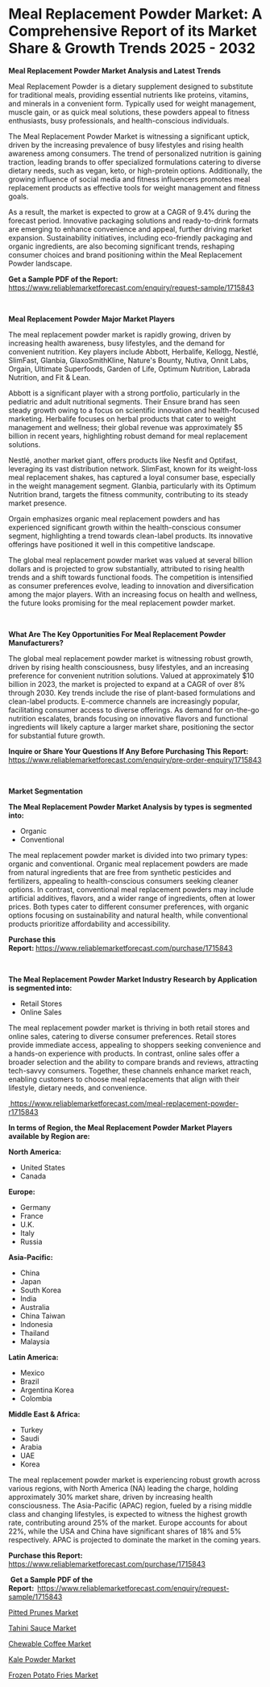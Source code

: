 <p><h1>Meal Replacement Powder Market: A Comprehensive Report of its Market Share & Growth Trends 2025 - 2032</h1></p><p><strong>Meal Replacement Powder Market Analysis and Latest Trends</strong></p>
<p><p>Meal Replacement Powder is a dietary supplement designed to substitute for traditional meals, providing essential nutrients like proteins, vitamins, and minerals in a convenient form. Typically used for weight management, muscle gain, or as quick meal solutions, these powders appeal to fitness enthusiasts, busy professionals, and health-conscious individuals.</p><p>The Meal Replacement Powder Market is witnessing a significant uptick, driven by the increasing prevalence of busy lifestyles and rising health awareness among consumers. The trend of personalized nutrition is gaining traction, leading brands to offer specialized formulations catering to diverse dietary needs, such as vegan, keto, or high-protein options. Additionally, the growing influence of social media and fitness influencers promotes meal replacement products as effective tools for weight management and fitness goals.</p><p>As a result, the market is expected to grow at a CAGR of 9.4% during the forecast period. Innovative packaging solutions and ready-to-drink formats are emerging to enhance convenience and appeal, further driving market expansion. Sustainability initiatives, including eco-friendly packaging and organic ingredients, are also becoming significant trends, reshaping consumer choices and brand positioning within the Meal Replacement Powder landscape.</p></p>
<p><strong>Get a Sample PDF of the Report:&nbsp;</strong> <a href="https://www.reliablemarketforecast.com/enquiry/request-sample/1715843?utm_campaign=1144&utm_medium=2&utm_source=Github&utm_content=ia&utm_term=07042025&utm_id=meal-replacement-powder">https://www.reliablemarketforecast.com/enquiry/request-sample/1715843</a></p>
<p>&nbsp;</p>
<p><strong>Meal Replacement Powder Major Market Players</strong></p>
<p><p>The meal replacement powder market is rapidly growing, driven by increasing health awareness, busy lifestyles, and the demand for convenient nutrition. Key players include Abbott, Herbalife, Kellogg, Nestlé, SlimFast, Glanbia, GlaxoSmithKline, Nature's Bounty, Nutiva, Onnit Labs, Orgain, Ultimate Superfoods, Garden of Life, Optimum Nutrition, Labrada Nutrition, and Fit & Lean.</p><p>Abbott is a significant player with a strong portfolio, particularly in the pediatric and adult nutritional segments. Their Ensure brand has seen steady growth owing to a focus on scientific innovation and health-focused marketing. Herbalife focuses on herbal products that cater to weight management and wellness; their global revenue was approximately $5 billion in recent years, highlighting robust demand for meal replacement solutions.</p><p>Nestlé, another market giant, offers products like Nesfit and Optifast, leveraging its vast distribution network. SlimFast, known for its weight-loss meal replacement shakes, has captured a loyal consumer base, especially in the weight management segment. Glanbia, particularly with its Optimum Nutrition brand, targets the fitness community, contributing to its steady market presence.</p><p>Orgain emphasizes organic meal replacement powders and has experienced significant growth within the health-conscious consumer segment, highlighting a trend towards clean-label products. Its innovative offerings have positioned it well in this competitive landscape.</p><p>The global meal replacement powder market was valued at several billion dollars and is projected to grow substantially, attributed to rising health trends and a shift towards functional foods. The competition is intensified as consumer preferences evolve, leading to innovation and diversification among the major players. With an increasing focus on health and wellness, the future looks promising for the meal replacement powder market.</p></p>
<p>&nbsp;</p>
<p><strong>What Are The Key Opportunities For Meal Replacement Powder Manufacturers?</strong></p>
<p><p>The global meal replacement powder market is witnessing robust growth, driven by rising health consciousness, busy lifestyles, and an increasing preference for convenient nutrition solutions. Valued at approximately $10 billion in 2023, the market is projected to expand at a CAGR of over 8% through 2030. Key trends include the rise of plant-based formulations and clean-label products. E-commerce channels are increasingly popular, facilitating consumer access to diverse offerings. As demand for on-the-go nutrition escalates, brands focusing on innovative flavors and functional ingredients will likely capture a larger market share, positioning the sector for substantial future growth.</p></p>
<p><strong>Inquire or Share Your Questions If Any Before Purchasing This Report:</strong> <a href="https://www.reliablemarketforecast.com/enquiry/pre-order-enquiry/1715843?utm_campaign=1144&utm_medium=2&utm_source=Github&utm_content=ia&utm_term=07042025&utm_id=meal-replacement-powder">https://www.reliablemarketforecast.com/enquiry/pre-order-enquiry/1715843</a></p>
<p>&nbsp;</p>
<p><strong>Market Segmentation</strong></p>
<p><strong>The Meal Replacement Powder Market Analysis by types is segmented into:</strong></p>
<p><ul><li>Organic</li><li>Conventional</li></ul></p>
<p><p>The meal replacement powder market is divided into two primary types: organic and conventional. Organic meal replacement powders are made from natural ingredients that are free from synthetic pesticides and fertilizers, appealing to health-conscious consumers seeking cleaner options. In contrast, conventional meal replacement powders may include artificial additives, flavors, and a wider range of ingredients, often at lower prices. Both types cater to different consumer preferences, with organic options focusing on sustainability and natural health, while conventional products prioritize affordability and accessibility.</p></p>
<p><strong>Purchase this Report:&nbsp;</strong><a href="https://www.reliablemarketforecast.com/purchase/1715843?utm_campaign=1144&utm_medium=2&utm_source=Github&utm_content=ia&utm_term=07042025&utm_id=meal-replacement-powder">https://www.reliablemarketforecast.com/purchase/1715843</a></p>
<p>&nbsp;</p>
<p><strong>The Meal Replacement Powder Market Industry Research by Application is segmented into:</strong></p>
<p><ul><li>Retail Stores</li><li>Online Sales</li></ul></p>
<p><p>The meal replacement powder market is thriving in both retail stores and online sales, catering to diverse consumer preferences. Retail stores provide immediate access, appealing to shoppers seeking convenience and a hands-on experience with products. In contrast, online sales offer a broader selection and the ability to compare brands and reviews, attracting tech-savvy consumers. Together, these channels enhance market reach, enabling customers to choose meal replacements that align with their lifestyle, dietary needs, and convenience.</p></p>
<p><a href="https://www.reliablemarketforecast.com/meal-replacement-powder-r1715843?utm_campaign=1144&utm_medium=2&utm_source=Github&utm_content=ia&utm_term=07042025&utm_id=meal-replacement-powder">&nbsp;https://www.reliablemarketforecast.com/meal-replacement-powder-r1715843</a></p>
<p><strong>In terms of Region, the Meal Replacement Powder Market Players available by Region are:</strong></p>
<p>
    <p> <strong> North America: </strong>
        <ul>
            <li>United States</li>
            <li>Canada</li>
        </ul>
        </p> 
    <p> <strong> Europe: </strong>
        <ul>
            <li>Germany</li>
            <li>France</li>
            <li>U.K.</li>
            <li>Italy</li>
            <li>Russia</li>
        </ul>
        </p> 
    <p> <strong> Asia-Pacific: </strong>
        <ul>
            <li>China</li>
            <li>Japan</li>
            <li>South Korea</li>
            <li>India</li>
            <li>Australia</li>
            <li>China Taiwan</li>
            <li>Indonesia</li>
            <li>Thailand</li>
            <li>Malaysia</li>
        </ul>
        </p> 
    <p> <strong> Latin America: </strong>
        <ul>
            <li>Mexico</li>
            <li>Brazil</li>
            <li>Argentina Korea</li>
            <li>Colombia</li>
        </ul>
        </p> 
    <p> <strong> Middle East & Africa: </strong>
        <ul>
            <li>Turkey</li>
            <li>Saudi</li>
            <li>Arabia</li>
            <li>UAE</li>
            <li>Korea</li>
        </ul>
    </p>
    </p>
<p><p>The meal replacement powder market is experiencing robust growth across various regions, with North America (NA) leading the charge, holding approximately 30% market share, driven by increasing health consciousness. The Asia-Pacific (APAC) region, fueled by a rising middle class and changing lifestyles, is expected to witness the highest growth rate, contributing around 25% of the market. Europe accounts for about 22%, while the USA and China have significant shares of 18% and 5% respectively. APAC is projected to dominate the market in the coming years.</p></p>
<p><strong>Purchase this Report: </strong><a href="https://www.reliablemarketforecast.com/purchase/1715843?utm_campaign=1144&utm_medium=2&utm_source=Github&utm_content=ia&utm_term=07042025&utm_id=meal-replacement-powder">https://www.reliablemarketforecast.com/purchase/1715843</a></p>
<p>&nbsp;<strong>Get a Sample PDF of the Report:&nbsp;&nbsp;</strong><a href="https://www.reliablemarketforecast.com/enquiry/request-sample/1715843?utm_campaign=1144&utm_medium=2&utm_source=Github&utm_content=ia&utm_term=07042025&utm_id=meal-replacement-powder">https://www.reliablemarketforecast.com/enquiry/request-sample/1715843</a></p>
<p><strong></strong></p>
<p><p><a href="https://github.com/damjiederyd/Market-Research-Report-List-1/blob/main/pitted-prunes-market.md?utm_campaign=1144&utm_medium=2&utm_source=Github&utm_content=ia&utm_term=07042025&utm_id=meal-replacement-powder">Pitted Prunes Market</a></p><p><a href="https://github.com/waldarolka1j/Market-Research-Report-List-1/blob/main/tahini-sauce-market.md?utm_campaign=1144&utm_medium=2&utm_source=Github&utm_content=ia&utm_term=07042025&utm_id=meal-replacement-powder">Tahini Sauce Market</a></p><p><a href="https://github.com/claracpegios/Market-Research-Report-List-1/blob/main/chewable-coffee-market.md?utm_campaign=1144&utm_medium=2&utm_source=Github&utm_content=ia&utm_term=07042025&utm_id=meal-replacement-powder">Chewable Coffee Market</a></p><p><a href="https://github.com/failarustic/Market-Research-Report-List-1/blob/main/kale-powder-market.md?utm_campaign=1144&utm_medium=2&utm_source=Github&utm_content=ia&utm_term=07042025&utm_id=meal-replacement-powder">Kale Powder Market</a></p><p><a href="https://github.com/maaniwilka9y/Market-Research-Report-List-1/blob/main/frozen-potato-fries-market.md?utm_campaign=1144&utm_medium=2&utm_source=Github&utm_content=ia&utm_term=07042025&utm_id=meal-replacement-powder">Frozen Potato Fries Market</a></p></p>